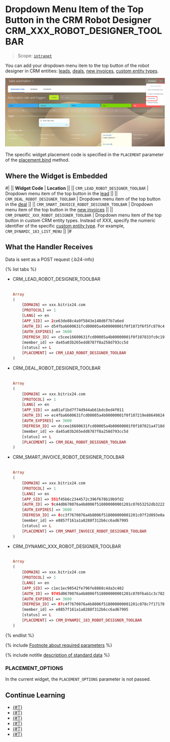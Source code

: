 # Dropdown Menu Item of the Top Button in the CRM Robot Designer CRM_XXX_ROBOT_DESIGNER_TOOLBAR

> Scope: [`intranet`](../../scopes/permissions.md)

You can add your dropdown menu item to the top button of the robot designer in CRM entities: [leads](../../crm/leads/index.md), [deals](../../crm/deals/index.md), [new invoices](../../crm/universal/invoice.md), [custom entity types](../../crm/universal/index.md).

![Widget as a dropdown menu item of the top button in the robot designer](./_images/CRM_ROBOT_DESIGNER_TOOLBAR.png "Widget as a dropdown menu item of the top button in the robot designer")

The specific widget placement code is specified in the `PLACEMENT` parameter of the [placement.bind](../placement-bind.md) method.

## Where the Widget is Embedded

#|
|| **Widget Code** | **Location** ||
|| `CRM_LEAD_ROBOT_DESIGNER_TOOLBAR` | Dropdown menu item of the top button in the [lead](../../crm/leads/index.md) ||
|| `CRM_DEAL_ROBOT_DESIGNER_TOOLBAR` | Dropdown menu item of the top button in the [deal](../../crm/deals/index.md) ||
|| `CRM_SMART_INVOICE_ROBOT_DESIGNER_TOOLBAR` | Dropdown menu item of the top button in the [new invoices](../../crm/universal/invoice.md) ||
|| `CRM_DYNAMIC_XXX_ROBOT_DESIGNER_TOOLBAR` | Dropdown menu item of the top button in custom CRM entity types. Instead of XXX, specify the numeric identifier of the specific [custom entity type](../../crm/universal/index.md). For example, `CRM_DYNAMIC_183_LIST_MENU` ||
|#

## What the Handler Receives

Data is sent as a POST request {.b24-info}

{% list tabs %}

- CRM_LEAD_ROBOT_DESIGNER_TOOLBAR

    ```php

    Array
    (
        [DOMAIN] => xxx.bitrix24.com
        [PROTOCOL] => 1
        [LANG] => en
        [APP_SID] => 2ce63de88c4a9f5843e148d6f7b7a6ed
        [AUTH_ID] => d54fba6600631fcd00005a4b00000001f0f1073f6f5fc879c485f124cc572c68a6ee17
        [AUTH_EXPIRES] => 3600
        [REFRESH_ID] => c5cee16600631fcd00005a4b00000001f0f107833fc0c197d37b9b13905b691787bbdb
        [member_id] => da45a03b265edd8787f8a258d793cc5d
        [status] => L
        [PLACEMENT] => CRM_LEAD_ROBOT_DESIGNER_TOOLBAR
    )

    ```

- CRM_DEAL_ROBOT_DESIGNER_TOOLBAR

    ```php

    Array
    (
        [DOMAIN] => xxx.bitrix24.com
        [PROTOCOL] => 1
        [LANG] => en
        [APP_SID] => aa01af1bd7f74d944ab61bdc8ed4f011
        [AUTH_ID] => ec4fba6600631fcd00005a4b00000001f0f107219e88649824f5ded51f56111616561c
        [AUTH_EXPIRES] => 3600
        [REFRESH_ID] => dccee16600631fcd00005a4b00000001f0f107021a4718dc94fa53f048dac305baff48
        [member_id] => da45a03b265edd8787f8a258d793cc5d
        [status] => L
        [PLACEMENT] => CRM_DEAL_ROBOT_DESIGNER_TOOLBAR
    )

    ```

- CRM_SMART_INVOICE_ROBOT_DESIGNER_TOOLBAR

    ```php

    Array
    (
        [DOMAIN] => xxx.bitrix24.com
        [PROTOCOL] => 1
        [LANG] => en
        [APP_SID] => 551f45b6c2344572c396f678b19b9fd2
        [AUTH_ID] => 9c44d0670076a4b8006f518000000001201c07653252db32225bf0a643c676de22ba44
        [AUTH_EXPIRES] => 3600
        [REFRESH_ID] => 8cc3f7670076a4b8006f518000000001201c07f2d093e0a9e3af54d1c1bd9f51b39b95
        [member_id] => e8857f161a1a8288f312b6cc6ad67995
        [status] => L
        [PLACEMENT] => CRM_SMART_INVOICE_ROBOT_DESIGNER_TOOLBAR
    )

    ```

- CRM_DYNAMIC_XXX_ROBOT_DESIGNER_TOOLBAR

    ```php

    Array
    (
        [DOMAIN] => xxx.bitrix24.com
        [PROTOCOL] => 1
        [LANG] => en
        [APP_SID] => c1ec1ec90542fe796fe8868c4da3c482
        [AUTH_ID] => 9745d0670076a4b8006f518000000001201c070f6ab1c3c782c839d8c502019162ff5a
        [AUTH_EXPIRES] => 3600
        [REFRESH_ID] => 87c4f7670076a4b8006f518000000001201c078c7f1717892822ebf3ef37611b566015
        [member_id] => e8857f161a1a8288f312b6cc6ad67995
        [status] => L
        [PLACEMENT] => CRM_DYNAMIC_183_ROBOT_DESIGNER_TOOLBAR
    )

    ```

{% endlist %}

{% include [Footnote about required parameters](../../../_includes/required.md) %}

{% include notitle [description of standard data](../_includes/widget_data.md) %}

### PLACEMENT_OPTIONS

In the current widget, the `PLACEMENT_OPTIONS` parameter is not passed.

## Continue Learning

- [{#T}](../placement-bind.md)
- [{#T}](../ui-interaction/index.md)
- [{#T}](../ui-interaction/crm-card.md)
- [{#T}](../../interactivity/index.md)
- [{#T}](../open-application.md)
- [{#T}](../open-path.md)